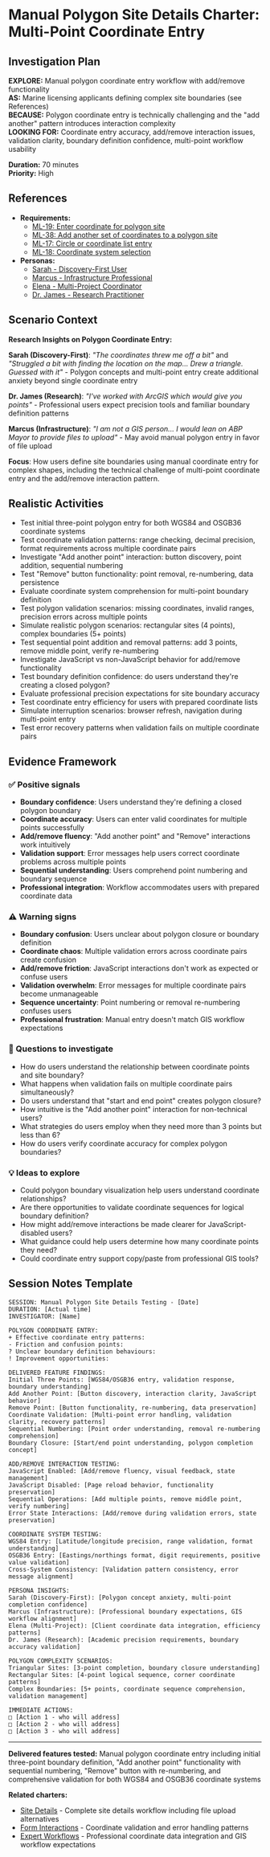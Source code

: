 # Manual Polygon Site Details Charter: Multi-Point Coordinate Entry

## Investigation Plan

**EXPLORE:** Manual polygon coordinate entry workflow with add/remove functionality  
**AS:** Marine licensing applicants defining complex site boundaries (see References)  
**BECAUSE:** Polygon coordinate entry is technically challenging and the "add another" pattern introduces interaction complexity  
**LOOKING FOR:** Coordinate entry accuracy, add/remove interaction issues, validation clarity, boundary definition confidence, multi-point workflow usability

**Duration:** 70 minutes  
**Priority:** High

## References

- **Requirements:**
  - [ML-19: Enter coordinate for polygon site](../user-stories/ML-19.enter.coordinate.for.polygon.site.md)
  - [ML-38: Add another set of coordinates to a polygon site](../user-stories/ML-38.add.another.set.of.coordinates.to.a.polygon.site.md)
  - [ML-17: Circle or coordinate list entry](../user-stories/ML-17.choose.circle.or.coordinate.list.entry.md)
  - [ML-18: Coordinate system selection](../user-stories/ML-18.choose.coordinate.system.md)
- **Personas:**
  - [Sarah - Discovery-First User](../personas/sarah-discovery-first-user.md)
  - [Marcus - Infrastructure Professional](../personas/marcus-infrastructure-professional.md)
  - [Elena - Multi-Project Coordinator](../personas/elena-multi-project-coordinator.md)
  - [Dr. James - Research Practitioner](../personas/dr-james-research-practitioner.md)

## Scenario Context

**Research Insights on Polygon Coordinate Entry:**

**Sarah (Discovery-First)**: _"The coordinates threw me off a bit"_ and _"Struggled a bit with finding the location on the map... Drew a triangle. Guessed with it"_ - Polygon concepts and multi-point entry create additional anxiety beyond single coordinate entry

**Dr. James (Research)**: _"I've worked with ArcGIS which would give you points"_ - Professional users expect precision tools and familiar boundary definition patterns

**Marcus (Infrastructure)**: _"I am not a GIS person... I would lean on ABP Mayor to provide files to upload"_ - May avoid manual polygon entry in favor of file upload

**Focus**: How users define site boundaries using manual coordinate entry for complex shapes, including the technical challenge of multi-point coordinate entry and the add/remove interaction pattern.

## Realistic Activities

- Test initial three-point polygon entry for both WGS84 and OSGB36 coordinate systems
- Test coordinate validation patterns: range checking, decimal precision, format requirements across multiple coordinate pairs
- Investigate "Add another point" interaction: button discovery, point addition, sequential numbering
- Test "Remove" button functionality: point removal, re-numbering, data persistence
- Evaluate coordinate system comprehension for multi-point boundary definition
- Test polygon validation scenarios: missing coordinates, invalid ranges, precision errors across multiple points
- Simulate realistic polygon scenarios: rectangular sites (4 points), complex boundaries (5+ points)
- Test sequential point addition and removal patterns: add 3 points, remove middle point, verify re-numbering
- Investigate JavaScript vs non-JavaScript behavior for add/remove functionality
- Test boundary definition confidence: do users understand they're creating a closed polygon?
- Evaluate professional precision expectations for site boundary accuracy
- Test coordinate entry efficiency for users with prepared coordinate lists
- Simulate interruption scenarios: browser refresh, navigation during multi-point entry
- Test error recovery patterns when validation fails on multiple coordinate pairs

## Evidence Framework

### ✅ Positive signals

- **Boundary confidence**: Users understand they're defining a closed polygon boundary
- **Coordinate accuracy**: Users can enter valid coordinates for multiple points successfully
- **Add/remove fluency**: "Add another point" and "Remove" interactions work intuitively
- **Validation support**: Error messages help users correct coordinate problems across multiple points
- **Sequential understanding**: Users comprehend point numbering and boundary sequence
- **Professional integration**: Workflow accommodates users with prepared coordinate data

### ⚠️ Warning signs

- **Boundary confusion**: Users unclear about polygon closure or boundary definition
- **Coordinate chaos**: Multiple validation errors across coordinate pairs create confusion
- **Add/remove friction**: JavaScript interactions don't work as expected or confuse users
- **Validation overwhelm**: Error messages for multiple coordinate pairs become unmanageable
- **Sequence uncertainty**: Point numbering or removal re-numbering confuses users
- **Professional frustration**: Manual entry doesn't match GIS workflow expectations

### 🤔 Questions to investigate

- How do users understand the relationship between coordinate points and site boundary?
- What happens when validation fails on multiple coordinate pairs simultaneously?
- Do users understand that "start and end point" creates polygon closure?
- How intuitive is the "Add another point" interaction for non-technical users?
- What strategies do users employ when they need more than 3 points but less than 6?
- How do users verify coordinate accuracy for complex polygon boundaries?

### 💡 Ideas to explore

- Could polygon boundary visualization help users understand coordinate relationships?
- Are there opportunities to validate coordinate sequences for logical boundary definition?
- How might add/remove interactions be made clearer for JavaScript-disabled users?
- What guidance could help users determine how many coordinate points they need?
- Could coordinate entry support copy/paste from professional GIS tools?

## Session Notes Template

```
SESSION: Manual Polygon Site Details Testing - [Date]
DURATION: [Actual time]
INVESTIGATOR: [Name]

POLYGON COORDINATE ENTRY:
+ Effective coordinate entry patterns:
- Friction and confusion points:
? Unclear boundary definition behaviours:
! Improvement opportunities:

DELIVERED FEATURE FINDINGS:
Initial Three Points: [WGS84/OSGB36 entry, validation response, boundary understanding]
Add Another Point: [Button discovery, interaction clarity, JavaScript behavior]
Remove Point: [Button functionality, re-numbering, data preservation]
Coordinate Validation: [Multi-point error handling, validation clarity, recovery patterns]
Sequential Numbering: [Point order understanding, removal re-numbering comprehension]
Boundary Closure: [Start/end point understanding, polygon completion concept]

ADD/REMOVE INTERACTION TESTING:
JavaScript Enabled: [Add/remove fluency, visual feedback, state management]
JavaScript Disabled: [Page reload behavior, functionality preservation]
Sequential Operations: [Add multiple points, remove middle point, verify numbering]
Error State Interactions: [Add/remove during validation errors, state preservation]

COORDINATE SYSTEM TESTING:
WGS84 Entry: [Latitude/longitude precision, range validation, format understanding]
OSGB36 Entry: [Eastings/northings format, digit requirements, positive value validation]
Cross-System Consistency: [Validation pattern consistency, error message alignment]

PERSONA INSIGHTS:
Sarah (Discovery-First): [Polygon concept anxiety, multi-point completion confidence]
Marcus (Infrastructure): [Professional boundary expectations, GIS workflow alignment]
Elena (Multi-Project): [Client coordinate data integration, efficiency patterns]
Dr. James (Research): [Academic precision requirements, boundary accuracy validation]

POLYGON COMPLEXITY SCENARIOS:
Triangular Sites: [3-point completion, boundary closure understanding]
Rectangular Sites: [4-point logical sequence, corner coordinate patterns]
Complex Boundaries: [5+ points, coordinate sequence comprehension, validation management]

IMMEDIATE ACTIONS:
□ [Action 1 - who will address]
□ [Action 2 - who will address]
□ [Action 3 - who will address]
```

---

**Delivered features tested:** Manual polygon coordinate entry including initial three-point boundary definition, "Add another point" functionality with sequential numbering, "Remove" button with re-numbering, and comprehensive validation for both WGS84 and OSGB36 coordinate systems

**Related charters:**

- [Site Details](./site-details.md) - Complete site details workflow including file upload alternatives
- [Form Interactions](./form-interactions.md) - Coordinate validation and error handling patterns
- [Expert Workflows](./expert-workflows.md) - Professional coordinate data integration and GIS workflow expectations
